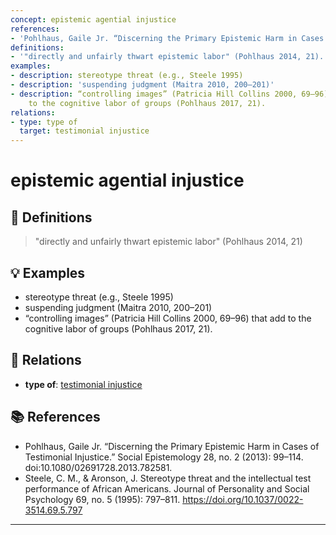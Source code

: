 ```yaml
---
concept: epistemic agential injustice
references:
- 'Pohlhaus, Gaile Jr. “Discerning the Primary Epistemic Harm in Cases of Testimonial Injustice.” Social Epistemology 28, no. 2 (2013): 99–114. doi:10.1080/02691728.2013.782581.'
definitions:
- '"directly and unfairly thwart epistemic labor" (Pohlhaus 2014, 21).'
examples:
- description: stereotype threat (e.g., Steele 1995)
- description: 'suspending judgment (Maitra 2010, 200–201)'
- description: “controlling images” (Patricia Hill Collins 2000, 69–96) that add
    to the cognitive labor of groups (Pohlhaus 2017, 21).
relations:
- type: type of
  target: testimonial injustice
---
```


# epistemic agential injustice

## 📖 Definitions

> "directly and unfairly thwart epistemic labor" (Pohlhaus 2014, 21)

## 💡 Examples

- stereotype threat (e.g., Steele 1995)
- suspending judgment (Maitra 2010, 200–201)
- “controlling images” (Patricia Hill Collins 2000, 69–96) that add to the cognitive labor of groups (Pohlhaus 2017, 21).

## 🔗 Relations

- **type of**: [testimonial injustice](./testimonial-injustice.md)

## 📚 References

- Pohlhaus, Gaile Jr. “Discerning the Primary Epistemic Harm in Cases of Testimonial Injustice.” Social Epistemology 28, no. 2 (2013): 99–114. doi:10.1080/02691728.2013.782581.
- Steele, C. M., & Aronson, J. Stereotype threat and the intellectual test performance of African Americans. Journal of Personality and Social Psychology 69, no. 5 (1995): 797–811. https://doi.org/10.1037/0022-3514.69.5.797


---

<script src="https://giscus.app/client.js"
                data-repo="natesheehan/conceptcartography"
                data-repo-id="R_kgDOPB5QiQ"
                data-category="General"
                data-category-id="DIC_kwDOPB5Qic4CsAxd"
                data-mapping="pathname"
                data-strict="0"
                data-reactions-enabled="1"
                data-emit-metadata="0"
                data-input-position="bottom"
                data-theme="catppuccin_mocha"
                data-lang="en"
                crossorigin="anonymous"
                async>
        </script>
        
